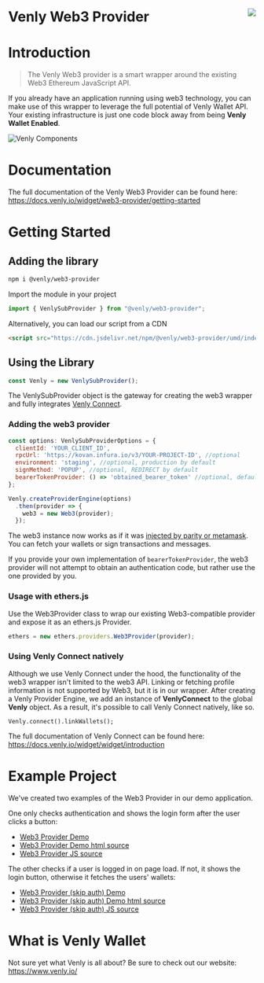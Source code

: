 Venly Web3 Provider<img align="right" src="https://github.com/ArkaneNetwork.png?size=30" />
===
# Introduction

> The Venly Web3 provider is a smart wrapper around the existing Web3 Ethereum JavaScript API.

If you already have an application running using web3 technology, you can make use of this wrapper to leverage the full potential of Venly Wallet API.
Your existing infrastructure is just one code block away from being **Venly Wallet Enabled**.

![Venly Components](https://i.imgur.com/T5sWhZa.png)

# Documentation
The full documentation of the Venly Web3 Provider can be found here: https://docs.venly.io/widget/web3-provider/getting-started

# Getting Started

## Adding the library
```bash
npm i @venly/web3-provider
```

Import the module in your project

```javascript
import { VenlySubProvider } from "@venly/web3-provider";
```

Alternatively, you can load our script from a CDN

```html
<script src="https://cdn.jsdelivr.net/npm/@venly/web3-provider/umd/index.js"></script>
```

## Using the Library

```javascript
const Venly = new VenlySubProvider();
```

The VenlySubProvider object is the gateway for creating the web3 wrapper and fully integrates [Venly Connect](https://docs.venly.io/widget/widget/introduction).

### Adding the web3 provider

```javascript
const options: VenlySubProviderOptions = {
  clientId: 'YOUR_CLIENT_ID',
  rpcUrl: 'https://kovan.infura.io/v3/YOUR-PROJECT-ID', //optional
  environment: 'staging', //optional, production by default  
  signMethod: 'POPUP', //optional, REDIRECT by default
  bearerTokenProvider: () => 'obtained_bearer_token' //optional, default undefined
};

Venly.createProviderEngine(options)
  .then(provider => {
    web3 = new Web3(provider);
  });
```

The web3 instance now works as if it was [injected by parity or metamask](https://github.com/ethereum/wiki/wiki/JavaScript-API). You can fetch your wallets or sign transactions and messages. 

If you provide your own implementation of `bearerTokenProvider`, the web3 provider will not attempt to obtain an authentication code, but rather use the one provided by you.

### Usage with ethers.js

Use the Web3Provider class to wrap our existing Web3-compatible provider and expose it as an ethers.js Provider.

```javascript
ethers = new ethers.providers.Web3Provider(provider);
```

### Using Venly Connect natively

Although we use Venly Connect under the hood, the functionality of the web3 wrapper isn't limited to the web3 API. Linking or fetching profile information is not supported by Web3, but it is in our wrapper.
After creating a Venly Provider Engine, we add an instance of **VenlyConnect** to the global **Venly** object. As a result, it's possible to call Venly Connect natively, like so.

```
Venly.connect().linkWallets();
```

The full documentation of Venly Connect can be found here: https://docs.venly.io/widget/widget/introduction

# Example Project
We've created two examples of the Web3 Provider in our demo application.

One only checks authentication and shows the login form after the user clicks a button:
* [Web3 Provider Demo](https://demo.arkane.network/pages/web3-provider)
* [Web3 Provider Demo html source](https://github.com/ArkaneNetwork/Arketype/blob/develop/pages/web3-provider.html)
* [Web3 Provider JS source](https://github.com/ArkaneNetwork/Arketype/blob/develop/assets/js/web3-provider.js)

The other checks if a user is logged in on page load. If not, it shows the login button, otherwise it fetches the users' wallets:
* [Web3 Provider (skip auth) Demo](https://demo.arkane.network/pages/web3-provider-skip-auth)
* [Web3 Provider (skip auth) Demo html source](https://github.com/ArkaneNetwork/Arketype/blob/develop/pages/web3-provider-skip-auth.html)
* [Web3 Provider (skip auth) JS source](https://github.com/ArkaneNetwork/Arketype/blob/develop/assets/js/web3-provider-skip-auth.js)

# What is Venly Wallet
Not sure yet what Venly is all about? Be sure to check out our website: https://www.venly.io/
